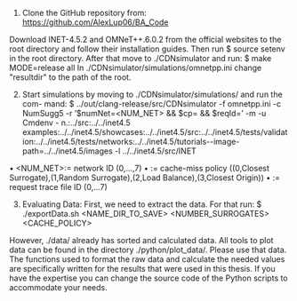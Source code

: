 1. Clone the GitHub repository from:
https://github.com/AlexLup06/BA_Code

Download INET-4.5.2 and OMNeT++.6.0.2 from the official websites to the root
directory and follow their installation guides. Then run $ source setenv in the
root directory. After that move to ./CDNsimulator and run:
$ make MODE=release all
In ./CDNsimulator/simulations/omnetpp.ini change "resultdir" to the path of
the root.

2. Start simulations by moving to ./CDNsimulator/simulations/ and run the com-
mand:
$ ../out/clang-release/src/CDNsimulator -f omnetpp.ini -c NumSugg5 -r ’$numNet=<NUM_NET> && $cp=<CP> && $reqId=<REQID>’ -m -u Cmdenv - n.:../src:../../inet4.5 examples:../../inet4.5/showcases:../../inet4.5/src:../../inet4.5/tests/validation:../../inet4.5/tests/networks:../../inet4.5/tutorials--image-path=../../inet4.5/images -l ../../inet4.5/src/INET

• <NUM_NET>:= network ID (0,...,7)
• <CP>:= cache-miss policy ((0,Closest Surrogate),(1,Random Surrogate),(2,Load
Balance),(3,Closest Origin))
• <REQID>:= request trace file ID (0,...7)


3. Evaluating Data:
First, we need to extract the data. For that run:
$ ./exportData.sh <NAME_DIR_TO_SAVE> <NUMBER_SURROGATES> <CACHE_POLICY>

However, ./data/ already has sorted and calculated data. All tools to plot data can be
found in the directory ./python/plot_data/. Please use that data. The functions used to
format the raw data and calculate the needed values are specifically written for the results
that were used in this thesis. If you have the expertise you can change the source code of
the Python scripts to accommodate your needs.
